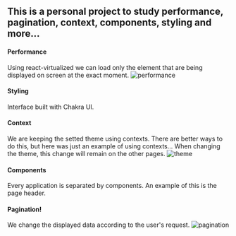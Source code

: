 ## This is a personal project to study performance, pagination, context, components, styling and more...

#### Performance
Using react-virtualized we can load only the element that are being displayed on screen at the exact moment.
![performance](https://user-images.githubusercontent.com/57308117/118759260-0f12a100-b847-11eb-94df-a3b814074cb3.gif)

#### Styling
Interface built with Chakra UI.

#### Context
We are keeping the setted theme using contexts. There are better ways to do this, but here was just an example of using contexts...
When changing the theme, this change will remain on the other pages.
![theme](https://user-images.githubusercontent.com/57308117/118759224-fefac180-b846-11eb-8133-2451f73d3277.gif)

#### Components
Every application is separated by components. An example of this is the page header.

#### Pagination!

We change the displayed data according to the user's request.
![pagination](https://user-images.githubusercontent.com/57308117/118759197-f0aca580-b846-11eb-9449-3a9d54cb649b.gif)
